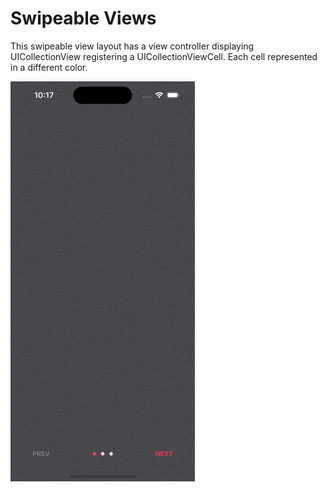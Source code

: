 # Swipeable Views
This swipeable view layout has a view controller displaying  UICollectionView registering a UICollectionViewCell. Each cell represented in a different color. 



![](/Assets/gif1.gif)
